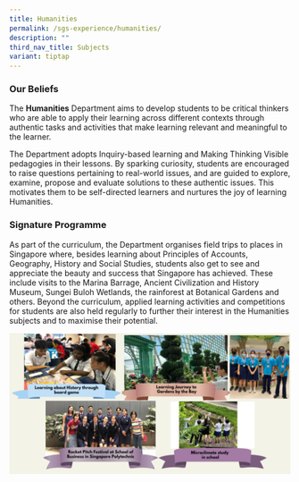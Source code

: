 ```yaml
---
title: Humanities
permalink: /sgs-experience/humanities/
description: ""
third_nav_title: Subjects
variant: tiptap
---
```

### Our Beliefs

The **Humanities** Department aims to develop students to be critical thinkers who are able to apply their learning across different contexts through authentic tasks and activities that make learning relevant and meaningful to the learner.

The Department adopts Inquiry-based learning and Making Thinking Visible pedagogies in their lessons. By sparking curiosity, students are encouraged to raise questions pertaining to real-world issues, and are guided to explore, examine, propose and evaluate solutions to these authentic issues. This motivates them to be self-directed learners and nurtures the joy of learning Humanities.

### Signature Programme
As part of the curriculum, the Department organises field trips to places in Singapore where, besides learning about Principles of Accounts, Geography, History and Social Studies, students also get to see and appreciate the beauty and success that Singapore has achieved. These include visits to the Marina Barrage, Ancient Civilization and History Museum, Sungei Buloh Wetlands, the rainforest at Botanical Gardens and others. Beyond the curriculum, applied learning activities and competitions for students are also held regularly to further their interest in the Humanities subjects and to maximise their potential.

![](/images/Humanities.jpg)